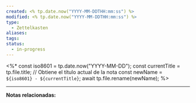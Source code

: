 ```yaml
---
created: <% tp.date.now("YYYY-MM-DDTHH:mm:ss") %>
modified: <% tp.date.now("YYYY-MM-DDTHH:mm:ss") %>
type:
  - Zettelkasten
aliases: 
tags: 
status:
  - in-progress
---
```

<%*
const iso8601 = tp.date.now("YYYY-MM-DD");
const currentTitle = tp.file.title; // Obtiene el título actual de la nota
const newName = `${iso8601} - ${currentTitle}`;
await tp.file.rename(newName);
%>

--- 
 **Notas relacionadas:**
 